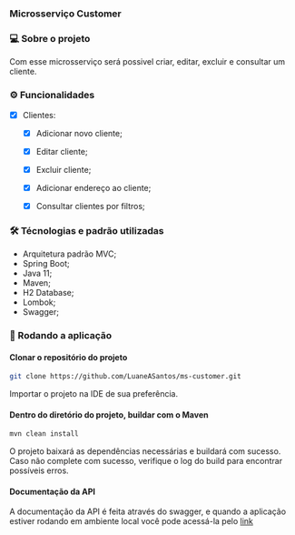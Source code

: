 ### Microsserviço Customer


### 💻 Sobre o projeto
Com esse microsserviço será possivel criar, editar, excluir e consultar um cliente.

### ⚙️ Funcionalidades

- [x] Clientes:
  - [x] Adicionar novo cliente;
  - [x] Editar cliente;
  - [x] Excluir cliente;
  - [x] Adicionar endereço ao cliente;
  - [x] Consultar clientes por filtros;


### 🛠 Técnologias e padrão utilizadas

- Arquitetura padrão MVC;
- Spring Boot;
- Java 11;
- Maven;
- H2 Database;
- Lombok;
- Swagger;

### 🧭 Rodando a aplicação

#### Clonar o repositório do projeto

```sh
git clone https://github.com/LuaneASantos/ms-customer.git
```
Importar o projeto na IDE de sua preferência.

#### Dentro do diretório do projeto, buildar com o Maven
```sh
mvn clean install
```

O projeto baixará as dependências necessárias e buildará com sucesso. Caso não complete com sucesso, verifique o log do build para encontrar possíveis erros.

#### Documentação da API
A documentação da API é feita através do swagger, e quando a aplicação estiver rodando em ambiente local você pode acessá-la pelo [link](http://localhost:8080/swagger-ui/index.html#/)
